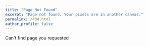 ```yaml
---
title: "Page Not Found"
excerpt: "Page not found. Your pixels are in another canvas."
permalink: /404.html
author_profile: false
---
```


Can't find page you requested

<script>
  var GOOG_FIXURL_LANG = 'en';
  var GOOG_FIXURL_SITE = 'https://Geniemo.github.io/'
</script>
<script src="https://linkhelp.clients.google.com/tbproxy/lh/wm/fixurl.js">
</script>
